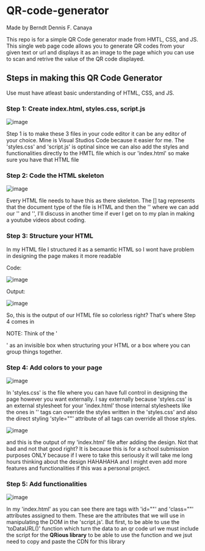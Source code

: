 # QR-code-generator

Made by Berndt Dennis F. Canaya

This repo is for a simple QR Code generator made from HMTL, CSS, and JS. This single web page code allows you to generate QR codes from your given text or url and displays it as an image to the page which you can use to scan and retrive the value of the QR code displayed.

## Steps in making this QR Code Generator

Use must have atleast basic understanding of HTML, CSS, and JS.

### Step 1: Create index.html, styles.css, script.js

![image](https://github.com/user-attachments/assets/3b0c7e19-ddac-4957-bdc7-ee9b0bab0a73)

Step 1 is to make these 3 files in your code editor it can be any editor of your choice. Mine is Visual Studios Code because it easier for me. The 'styles.css' and 'script.js' is optinal since we can also add the styles and functionalities directly to the HMTL file which is our 'index.html' so make sure you have that HTML file 

### Step 2: Code the HTML skeleton

![image](https://github.com/user-attachments/assets/6eb4e295-f707-45a8-913a-a0e3e4528581)

Every HTML file needs to have this as there skeleton. The [<!DOCTYPE html>] tag represents that the document type of the file is HTML and then the '<html></html>' where we can add our '<head></head>' and '<body></body>', I'll discuss in another time if ever I get on to my plan in making a youtube videos about coding.

### Step 3: Structure your HTML

In my HTML file I structured it as a semantic HTML so I wont have problem in designing the page makes it more readable

Code: 

![image](https://github.com/user-attachments/assets/8a913b2a-89ca-4830-8021-73ec0e8a5ba4)

Output: 

![image](https://github.com/user-attachments/assets/351aa14a-8a3f-40fc-b0d1-09d435232538)

So, this is the output of our HTML file so colorless right? That's where Step 4 comes in


NOTE: Think of the '<div></div>' as an invisible box when structuring your HTML or a box where you can group things together.

### Step 4: Add colors to your page

![image](https://github.com/user-attachments/assets/59f84c16-e99f-4324-abde-436dcd39dd90)

In 'styles.css' is the file where you can have full control in designing the page however you want externally. I say externally because 'styles.css' is an external stylesheet for your 'index.html' those internal stylesheets like the ones in '<style></style>' tags can override the styles written in the 'styles.css' and also the direct styling 'style=""' attribute of all tags can override all those styles.

![image](https://github.com/user-attachments/assets/da82a0d2-6281-4838-ad73-d7e0f9499b77)

and this is the output of my 'index.html' file after adding the design. Not that bad and not that good right? It is because this is for a school submission purposes ONLY because if I were to take this seriously it will take me long hours thinking about the design HAHAHAHA and I might even add more features and functionalities if this was a personal project.

### Step 5: Add functionalities

![image](https://github.com/user-attachments/assets/d6468482-b696-4b52-92e8-6cbd06ce3a4c)

In my 'index.html' as you can see there are tags with 'id=""' and 'class=""' attributes assigned to them. These are the attributes that we will use in manipulating the DOM in the 'script.js'. But first, to be able to use the 'toDataURL()' function which turn the data to an qr code url we must include the script for the <b>QRious library</b> to be able to use the function and we jsut need to copy and paste the CDN for this library

  <code> <script src="https://cdnjs.cloudflare.com/ajax/libs/qrious/4.0.2/qrious.min.js"></script> </code>

